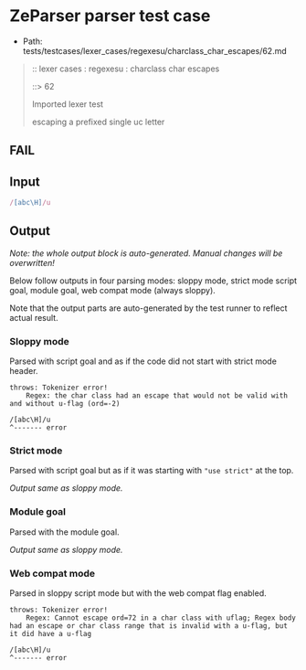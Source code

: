 # ZeParser parser test case

- Path: tests/testcases/lexer_cases/regexesu/charclass_char_escapes/62.md

> :: lexer cases : regexesu : charclass char escapes
>
> ::> 62
>
> Imported lexer test
>
> escaping a prefixed single uc letter

## FAIL

## Input

`````js
/[abc\H]/u
`````

## Output

_Note: the whole output block is auto-generated. Manual changes will be overwritten!_

Below follow outputs in four parsing modes: sloppy mode, strict mode script goal, module goal, web compat mode (always sloppy).

Note that the output parts are auto-generated by the test runner to reflect actual result.

### Sloppy mode

Parsed with script goal and as if the code did not start with strict mode header.

`````
throws: Tokenizer error!
    Regex: the char class had an escape that would not be valid with and without u-flag (ord=-2)

/[abc\H]/u
^------- error
`````

### Strict mode

Parsed with script goal but as if it was starting with `"use strict"` at the top.

_Output same as sloppy mode._

### Module goal

Parsed with the module goal.

_Output same as sloppy mode._

### Web compat mode

Parsed in sloppy script mode but with the web compat flag enabled.

`````
throws: Tokenizer error!
    Regex: Cannot escape ord=72 in a char class with uflag; Regex body had an escape or char class range that is invalid with a u-flag, but it did have a u-flag

/[abc\H]/u
^------- error
`````

